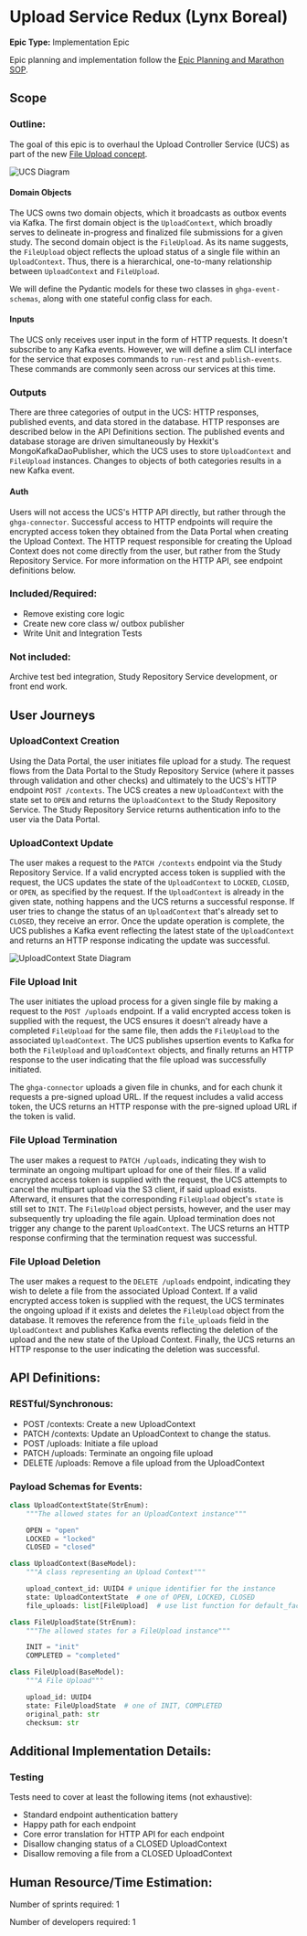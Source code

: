 # Upload Service Redux (Lynx Boreal)
**Epic Type:** Implementation Epic

Epic planning and implementation follow the
[Epic Planning and Marathon SOP](https://docs.ghga-dev.de/main/sops/sop001_epic_planning.html).

## Scope
### Outline:
The goal of this epic is to overhaul the Upload Controller Service (UCS) as part of the
new [File Upload concept](https://ghga.pages.hzdr.de/internal.ghga.de/feature_archconcept-file-upload/developer/architecture_concepts/ac007_file_upload/).

![UCS Diagram](./images/ucs.png)

#### Domain Objects
The UCS owns two domain objects, which it broadcasts as outbox events via Kafka. The
first domain object is the `UploadContext`, which broadly serves to delineate
in-progress and finalized file submissions for a given study. The second domain
object is the `FileUpload`. As its name suggests, the `FileUpload` object reflects
the upload status of a single file within an `UploadContext`. Thus, there is a
hierarchical, one-to-many relationship between `UploadContext` and `FileUpload`.

We will define the Pydantic models for these two classes in `ghga-event-schemas`,
along with one stateful config class for each.

#### Inputs
The UCS only receives user input in the form of HTTP requests. It doesn't subscribe to
any Kafka events. However, we will define a slim CLI interface for the service that
exposes commands to `run-rest` and `publish-events`. These commands are commonly seen
across our services at this time.

### Outputs
There are three categories of output in the UCS: HTTP responses, published events, and
data stored in the database. HTTP responses are described below in the API Definitions
section. The published events and database storage are driven simultaneously by
Hexkit's MongoKafkaDaoPublisher, which the UCS uses to store `UploadContext` and
`FileUpload` instances. Changes to objects of both categories results in a new Kafka
event.

#### Auth
Users will not access the UCS's HTTP API directly, but rather through the
`ghga-connector`. Successful access to HTTP endpoints will require the encrypted
access token they obtained from the Data Portal when creating the Upload Context.
The HTTP request responsible for creating the Upload Context does not come directly
from the user, but rather from the Study Repository Service.
For more information on the HTTP API, see endpoint definitions below.

### Included/Required:
- Remove existing core logic
- Create new core class w/ outbox publisher
- Write Unit and Integration Tests

### Not included:
Archive test bed integration, Study Repository Service development, or front end work.

## User Journeys

### UploadContext Creation
Using the Data Portal, the user initiates file upload for a study. The request flows
from the Data Portal to the Study Repository Service (where it passes through
validation and other checks) and ultimately to the UCS's HTTP endpoint
`POST /contexts`. The UCS creates a new
`UploadContext` with the state set to `OPEN` and returns the `UploadContext` to the
Study Repository Service. The Study Repository Service returns authentication info
to the user via the Data Portal.

### UploadContext Update
The user makes a request to the `PATCH /contexts` endpoint via the Study Repository
Service. If a valid encrypted access token is supplied with the request, the UCS
updates the state of the `UploadContext` to `LOCKED`, `CLOSED`, or `OPEN`, as
specified by the request. If the `UploadContext` is already in the given state, nothing
happens and the UCS returns a successful response.
If user tries to change the status of an `UploadContext` that's already set to `CLOSED`,
they receive an error. Once the update operation is complete, the UCS publishes a Kafka
event reflecting the latest state of the `UploadContext` and returns an HTTP response
indicating the update was successful.

![UploadContext State Diagram](./images/upload_context.png)

### File Upload Init
The user initiates the upload process for a given single file by making a request to
the `POST /uploads` endpoint. If a valid encrypted access token is supplied with the
request, the UCS ensures it doesn't already have a completed `FileUpload` for the same
file, then adds the `FileUpload` to the associated `UploadContext`. The UCS publishes
upsertion events to Kafka for both the `FileUpload` and `UploadContext`
objects, and finally returns an HTTP response to the user indicating that the file
upload was successfully initiated.

The `ghga-connector` uploads a given file in chunks, and for each chunk it requests
a pre-signed upload URL. If the request includes a valid access token, the UCS
returns an HTTP response with the pre-signed upload URL if the token is valid.

### File Upload Termination
The user makes a request to `PATCH /uploads`, indicating
they wish to terminate an ongoing multipart upload for one of their files. If a
valid encrypted access token is supplied with the request, the UCS attempts to
cancel the multipart upload via the S3 client, if said upload exists. Afterward, 
it ensures that the corresponding `FileUpload` object's `state` is still set to `INIT`.
The `FileUpload` object persists, however, and the user may subsequently try uploading
the file again. Upload termination does not trigger any change to the parent
`UploadContext`. The UCS returns an HTTP response confirming that the termination
request was successful.

### File Upload Deletion
The user makes a request to the `DELETE /uploads` endpoint, indicating they wish to
delete a file from the associated Upload Context. If a valid encrypted access token
is supplied with the request, the UCS terminates the ongoing upload if it exists and
deletes the `FileUpload` object from the database. It removes the reference
from the `file_uploads` field in the `UploadContext` and publishes Kafka events
reflecting the deletion of the upload and the new state of the Upload Context.
Finally, the UCS returns an HTTP response to the user indicating the deletion was
successful.

## API Definitions:

### RESTful/Synchronous:

- POST /contexts: Create a new UploadContext
- PATCH /contexts: Update an UploadContext to change the status.
- POST /uploads: Initiate a file upload
- PATCH /uploads: Terminate an ongoing file upload
- DELETE /uploads: Remove a file upload from the UploadContext

### Payload Schemas for Events:

```python
class UploadContextState(StrEnum):
    """The allowed states for an UploadContext instance"""

    OPEN = "open"
    LOCKED = "locked"
    CLOSED = "closed"

class UploadContext(BaseModel):
    """A class representing an Upload Context"""

    upload_context_id: UUID4 # unique identifier for the instance
    state: UploadContextState  # one of OPEN, LOCKED, CLOSED
    file_uploads: list[FileUpload]  # use list function for default_factory

class FileUploadState(StrEnum):
    """The allowed states for a FileUpload instance"""

    INIT = "init"
    COMPLETED = "completed"

class FileUpload(BaseModel):
    """A File Upload"""

    upload_id: UUID4
    state: FileUploadState  # one of INIT, COMPLETED
    original_path: str
    checksum: str
```


## Additional Implementation Details:


### Testing
Tests need to cover at least the following items (not exhaustive):
- Standard endpoint authentication battery
- Happy path for each endpoint
- Core error translation for HTTP API for each endpoint
- Disallow changing status of a CLOSED UploadContext
- Disallow removing a file from a CLOSED UploadContext


## Human Resource/Time Estimation:

Number of sprints required: 1

Number of developers required: 1
